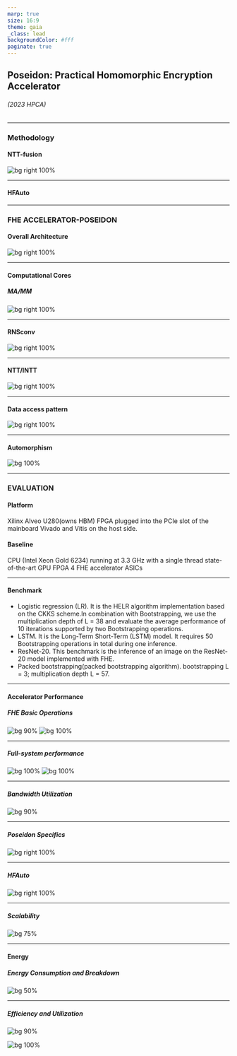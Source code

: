 ```yaml
---
marp: true
size: 16:9
theme: gaia
_class: lead
backgroundColor: #fff
paginate: true
---
```


## Poseidon: Practical Homomorphic Encryption Accelerator
###### *(2023 HPCA)*
---
### Methodology
#### NTT-fusion
![bg right 100%](https://github.com/Muxucao0812/Paper-Management/blob/main/Pic/Poseidon_Pic/NTT_fusion.jpeg?raw=true)


---
#### HFAuto

---
### FHE ACCELERATOR-POSEIDON
#### Overall Architecture
![bg right 100%](https://github.com/Muxucao0812/Paper-Management/blob/main/Pic/Poseidon_Pic/Poseidon%20architecture.jpeg?raw=true)

---
#### Computational Cores
##### MA/MM
![bg right 100%](https://github.com/Muxucao0812/Paper-Management/blob/main/Pic/Poseidon_Pic/MA:MM%20core%20architecture.jpeg?raw=true)

---
#### RNSconv
![bg right 100%](https://github.com/Muxucao0812/Paper-Management/blob/main/Pic/Poseidon_Pic/RNSconv%20architecture.jpeg?raw=true)

---
#### NTT/INTT
![bg right 100%](https://github.com/Muxucao0812/Paper-Management/blob/main/Pic/Poseidon_Pic/Data%20access%20pattern%20in%20Poseidon.jpeg?raw=true)

---
#### Data access pattern
![bg right 100%](https://github.com/Muxucao0812/Paper-Management/blob/main/Pic/Poseidon_Pic/Data%20access%20pattern%20comparison.jpeg?raw=true)

---
#### Automorphism
![bg  100%](https://github.com/Muxucao0812/Paper-Management/blob/main/Pic/Poseidon_Pic/Automorphism%20architecture%20in%20Poseidon.jpeg?raw=true)

---
### EVALUATION
#### Platform
Xilinx Alveo U280(owns HBM) FPGA plugged into the PCIe slot of the mainboard
Vivado and Vitis on the host side.

#### Baseline 
CPU (Intel Xeon Gold 6234) running at 3.3 GHz with a single thread 
state-of-the-art GPU 
FPGA 
4 FHE accelerator ASICs

---
#### Benchmark
- Logistic regression (LR). It is the HELR algorithm implementation based on the CKKS scheme.In combination with Bootstrapping, we use the multiplication depth of L = 38 and evaluate the average performance of 10 iterations supported by two Bootstrapping operations.
- LSTM. It is the Long-Term Short-Term (LSTM) model. It requires 50
Bootstrapping operations in total during one inference.
- ResNet-20. This benchmark is the inference of an image on the ResNet-20 model implemented with FHE.
- Packed bootstrapping(packed bootstrapping algorithm). bootstrapping L = 3; multiplication depth L = 57.
  
---
#### Accelerator Performance
##### FHE Basic Operations
![bg  90%](https://github.com/Muxucao0812/Paper-Management/blob/main/Pic/Poseidon_Pic/Operator%20core%20analysis.jpeg?raw=true)
![bg  100%](https://github.com/Muxucao0812/Paper-Management/blob/main/Pic/Poseidon_Pic/Performance%20comparison%20of%20FHE%20basic%20operations.jpeg?raw=true)

---
##### Full-system performance
![bg  100%](https://github.com/Muxucao0812/Paper-Management/blob/main/Pic/Poseidon_Pic/full%20system%20performance.jpeg?raw=true)
![bg  100%](https://github.com/Muxucao0812/Paper-Management/blob/main/Pic/Poseidon_Pic/comparison%20of%20the%20storage%20resource%20consumption.jpeg?raw=true)

---
##### Bandwidth Utilization
![bg  90%](https://github.com/Muxucao0812/Paper-Management/blob/main/Pic/Poseidon_Pic/lowest%20and%20average%20bandwidth%20utilization%20analysis.jpeg?raw=true)

---
##### Poseidon Specifics
![bg right 100%](https://github.com/Muxucao0812/Paper-Management/blob/main/Pic/Poseidon_Pic/parameter%20selection%20-k.jpeg?raw=true)

---
##### HFAuto
![bg right 100%](https://github.com/Muxucao0812/Paper-Management/blob/main/Pic/Poseidon_Pic/resource%20and%20performance.jpeg?raw=true)


---
##### Scalability
![bg 75%](https://github.com/Muxucao0812/Paper-Management/blob/main/Pic/Poseidon_Pic/sensitivity%20of%20the%20lanes.jpeg?raw=true)

---
#### Energy
##### Energy Consumption and Breakdown
![bg 50%](https://github.com/Muxucao0812/Paper-Management/blob/main/Pic/Poseidon_Pic/Energy%20consumption%20and%20breakdown.jpeg?raw=true)

---
##### Efficiency and Utilization
![bg 90%](https://github.com/Muxucao0812/Paper-Management/blob/main/Pic/Poseidon_Pic/efficiency%20and%20fpga%20resource.jpeg?raw=true)

![bg 100%](https://github.com/Muxucao0812/Paper-Management/blob/main/Pic/Poseidon_Pic/resouce%20utilization%20comparison.jpeg?raw=true)


